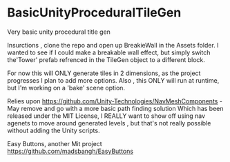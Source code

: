# BasicUnityProceduralTileGen
Very basic unity procedural title gen 


Insurctions , clone the repo and open up BreakieWall in the Assets folder. I wanted to see if I could make a breakable wall effect, but simply 
switch the'Tower' prefab refrenced  in the TileGen object to a different block. 

For now this will ONLY generate tiles in 2 dimensions, as the project progresses I plan to add more options. 
Also , this ONLY will run at runtime, but I'm working on a 'bake' scene option. 

Relies upon 
https://github.com/Unity-Technologies/NavMeshComponents - May remove and go with a more basic path finding solution 
Which has been released under the MIT License, I REALLY want to show off using nav agenets to move around generated levels , but that's not really possible without adding the Unity scripts. 

Easy Buttons, another Mit project 
https://github.com/madsbangh/EasyButtons
